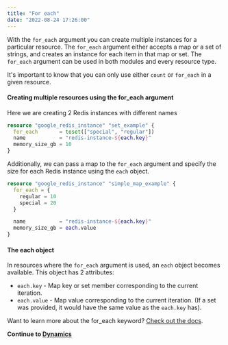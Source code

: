 ```yaml
---
title: "For each"
date: "2022-08-24 17:26:00"
---
```

With the `for_each` argument you can create multiple instances for a particular resource.
The `for_each` argument either accepts a map or a set of strings, and creates an instance for each item in that map or set.
The `for_each` argument can be used in both modules and every resource type.


It's important to know that you can only use either `count` or `for_each` in a given resource.


#### Creating multiple resources using the for_each argument

Here we are creating 2 Redis instances with different names

```terraform
resource "google_redis_instance" "set_example" {
  for_each       = toset(["special", "regular"])
  name           = "redis-instance-${each.key}"
  memory_size_gb = 10
}
```

Additionally, we can pass a map to the `for_each` argument and specify the size for each Redis instance using the `each` object.

```terraform
resource "google_redis_instance" "simple_map_example" {
  for_each = {
    regular = 10
    special = 20
  }

  name           = "redis-instance-${each.key}"
  memory_size_gb = each.value
}
```

#### The each object

In resources where the `for_each` argument is used, an `each` object becomes available.
This object has 2 attributes:

- `each.key` - Map key or set member corresponding to the current iteration.
- `each.value` - Map value corresponding to the current iteration. (If a set was provided, it would have the same value as the `each.key` has).

Want to learn more about the for_each keyword? [Check out the docs](https://www.terraform.io/language/meta-arguments/for_each).

**Continue to [Dynamics](../dynamics)**

